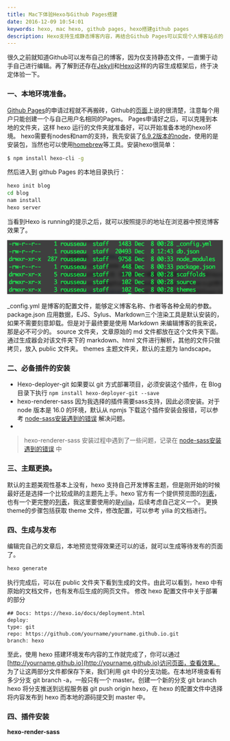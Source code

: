 ```yaml
---
title: Mac下体验Hexo与Github Pages搭建
date: 2016-12-09 10:54:01
keywords: hexo, mac hexo, github pages, hexo搭建github pages
description: Hexo支持生成静态博客内容，再结合Github Pages可以实现个人博客站点的快速搭建。
---
```


很久之前就知道Github可以发布自己的博客，因为仅支持静态文件，一直懒于动手自己进行编辑。再了解到还存在[JekyII](https://hexo.io/)和[Hexo](https://hexo.io/)这样的内容生成框架后，终于决定体验一下。

### 一、本地环境准备。
[Github Pages](https://pages.github.com/)的申请过程就不再搬砖，Github的[页面](https://pages.github.com/)上说的很清楚，注意每个用户只能创建一个与自己用户名相同的Pages。
Pages申请好之后，可以克隆到本地的文件夹，这样 hexo 运行的文件夹就准备好，可以开始准备本地的hexo环境。
hexo需要有nodes和nam的支持，我先安装了[6.9.2版本的node](https://nodejs.org/dist/v6.9.2/node-v6.9.2.pkg)，使用的是安装包，当然也可以使用[homebrew](http://brew.sh/)等工具。安装hexo很简单：

```bash
$ npm install hexo-cli -g
```
然后进入到 github Pages 的本地目录执行：
```bash
hexo init blog
cd blog
nam install
hexo server
```
当看到Hexo is running的提示之后，就可以按照提示的地址在浏览器中预览博客效果了。

![](20161209-hexo-and-github-pages/39469-20161209105601835-184073315.png)

_config.yml 是博客的配置文件，能够定义博客名称、作者等各种全局的参数。
package.json 应用数据，EJS、Sylus、Markdown三个渲染工具是默认安装的，如果不需要刻意卸载。但是对于最终要是使用 Markdown 来编辑博客的我来说，那是必不可少的。
source 文件夹，文章原始的 md 文件都放在这个文件夹下面。通过生成器会对该文件夹下的 markdown、html 文件进行解析，其他的文件只做拷贝，放入 public 文件夹。
themes 主题文件夹，默认的主题为 landscape。

### 二、必备插件的安装

* Hexo-deployer-git 如果要以 git 方式部署项目，必须安装这个插件，在 Blog 目录下执行  `npm install hexo-deployer-git --save` 
* hexo-renderer-sass 因为我选择的插件需要sass支持，因此必须安装。对于 node 版本是 16.0 的环境，默认从 npmjs 下载这个插件安装会报错，可以参考 [node-sass安装遇到的错误](http://www.edulinks.cn/2021/07/27/20210727-node-sass-problem/) 解决问题。
* 

> hexo-renderer-sass 安装过程中遇到了一些问题，记录在 [node-sass安装遇到的错误](http://www.edulinks.cn/2021/07/27/20210727-node-sass-problem/) 中

### 三、主题更换。

默认的主题美观性基本上没有，hexo 支持自己开发博客主题，但是刚开始的时候最好还是选择一个比较成熟的主题先上手。hexo 官方有一个提供预览图的[列表](https://hexo.io/themes/)，也有一个更完整的[列表](https://github.com/hexojs/hexo/wiki/Themes)，我这里要使用的是[yilia](https://github.com/litten/hexo-theme-yilia)，后续考虑自己定义一个。
更换theme的步骤包括获取 theme 文件，修改配置，可以参考 yilia 的文档进行。

### 四、生成与发布
编辑完自己的文章后，本地预览觉得效果还可以的话，就可以生成等待发布的页面了。
```bash
hexo generate
```
执行完成后，可以在 public 文件夹下看到生成的文件。由此可以看到，hexo 中有原始的文档文件，也有发布后生成的网页文件。
修改 hexo 配置文件中关于部署的部分
```# Deployment
## Docs: https://hexo.io/docs/deployment.html
deploy:
type: git
repo: https://github.com/yourname/yourname.github.io.git
branch: hexo
```
至此，使用 hexo 搭建环境发布内容的工作就完成了，你可以通过[http://yourname.github.io](http://yourname.github.io)访问页面，查看效果。
为了让这两部分文件都保存下来，我们利用 git 中的分支功能。在本地环境查看有多少分支 git branch -a，一般只有一个 master。创建一个新的分支 git branch hexo
将分支推送到远程服务器 git push origin hexo，在 hexo 的配置文件中选择将内容发布到 hexo 而本地的源码提交到 master 中。

### 四、插件安装

**hexo-render-sass**

